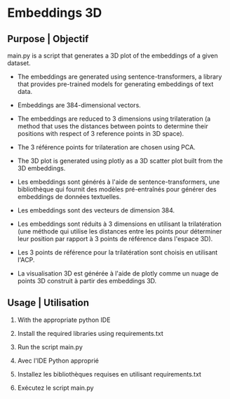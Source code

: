 # Embeddings 3D

## Purpose | Objectif

main.py is a script that generates a 3D plot of the embeddings of a given dataset. 

- The embeddings are generated using sentence-transformers, a library that provides pre-trained models for generating embeddings of text data.
- Embeddings are 384-dimensional vectors.
- The embeddings are reduced to 3 dimensions using trilateration (a method that uses the distances between points to determine their positions with respect of 3 reference points in 3D space).
- The 3 référence points for trilateration are chosen using PCA.
- The 3D plot is generated using plotly as a 3D scatter plot built from the 3D embeddings.


- Les embeddings sont générés à l'aide de sentence-transformers, une bibliothèque qui fournit des modèles pré-entraînés pour générer des embeddings de données textuelles.
- Les embeddings sont des vecteurs de dimension 384.
- Les embeddings sont réduits à 3 dimensions en utilisant la trilatération (une méthode qui utilise les distances entre les points pour déterminer leur position par rapport à 3 points de référence dans l'espace 3D).
- Les 3 points de référence pour la trilatération sont choisis en utilisant l'ACP.
- La visualisation 3D est générée à l'aide de plotly comme un nuage de points 3D construit à partir des embeddings 3D.

## Usage | Utilisation

1. With the appropriate python IDE
2. Install the required libraries using requirements.txt
3. Run the script main.py


1. Avec l'IDE Python approprié
2. Installez les bibliothèques requises en utilisant requirements.txt
3. Exécutez le script main.py







